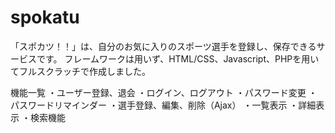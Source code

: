 # spokatu
「スポカツ！！」は、自分のお気に入りのスポーツ選手を登録し、保存できるサービスです。
フレームワークは用いず、HTML/CSS、Javascript、PHPを用いてフルスクラッチで作成しました。

機能一覧
・ユーザー登録、退会
・ログイン、ログアウト
・パスワード変更
・パスワードリマインダー
・選手登録、編集、削除（Ajax）
・一覧表示
・詳細表示
・検索機能
